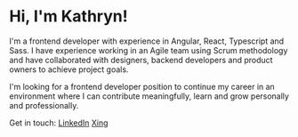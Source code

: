 # Hi, I'm Kathryn!

I'm a frontend developer with experience in Angular, React, Typescript and Sass. I have experience working in an Agile team using Scrum methodology and have collaborated with designers, backend developers and product owners to achieve project goals. 

I'm looking for a frontend developer position to continue my career in an environment where I can contribute meaningfully, learn and grow personally and professionally. 

Get in touch: 
[LinkedIn](https://www.linkedin.com/in/kathryn-davies-9285121ba/)
[Xing](https://www.xing.com/profile/Kathryn_Davies068382/web_profiles?expandNeffi=true)
